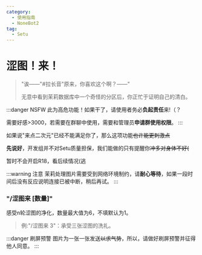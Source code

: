 ```yaml
---
category:
  - 使用指南
  - NoneBot2
tag:
  - Setu
---
```


# 涩图！来！

> "诶——"#拉长音"原来，你喜欢这个啊？——"
>
> 无意中看到茉莉数据库中一个奇怪的分区后，你正忙于证明自己的清白。

:::danger NSFW
此为高危功能！如果干了，请使用者务必**负起责任**来!（？

需要好感>3000，若需要在群聊中使用，需要和管理员**申请群使用权限**。
:::

如果说"来点二次元"已经不能满足你了，那么这项功能~~也许能更刺激点~~

**先说好**，开发组并不对Setu质量担保，我们能做的只有提醒你~~冲多对身体不好(~~

暂时不会开启R18，看后续情况(逃

:::warning 注意
茉莉处理图片需要受到网络环境制约，请**耐心等待**，如果一段时间后没有反应说明连接已被中断，稍后再试。
:::

### "/涩图来 [数量]"

感受n轮涩图的净化，数量最大值为6，不填默认为1。

> 例:"/涩图来 3"：承受三张涩图的洗礼。

:::danger 刷屏预警
图片为一张一张发送~~以求气势~~，所以，请做好刷屏预警并征得他人同意。
:::